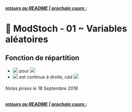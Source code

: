 ##### [retours au README](./README.md) | [prochain cours : ](./)

# 🎲 ModStoch - 01 ~ Variables aléatoires

## Fonction de répartition

- ![](https://latex.codecogs.com/gif.latex?\inline&space;F_X(x)=P(X\leq&space;x)=P(A)) pour ![](https://latex.codecogs.com/gif.latex?\inline&space;A=\{\zeta\in\Omega:X(\zeta)\leq&space;x\})
- ![](https://latex.codecogs.com/gif.latex?\inline&space;F_X(x)) est continue à droite, càd ![](https://latex.codecogs.com/gif.latex?\inline&space;F_X(x)=\lim_{\epsilon\rightarrow&space;0}F(x)(x+\epsilon)=F_x(x^+))

###### Notes prises le 18 Septembre 2018

##### [retours au README](./README.md) | [prochain cours : ](./)
